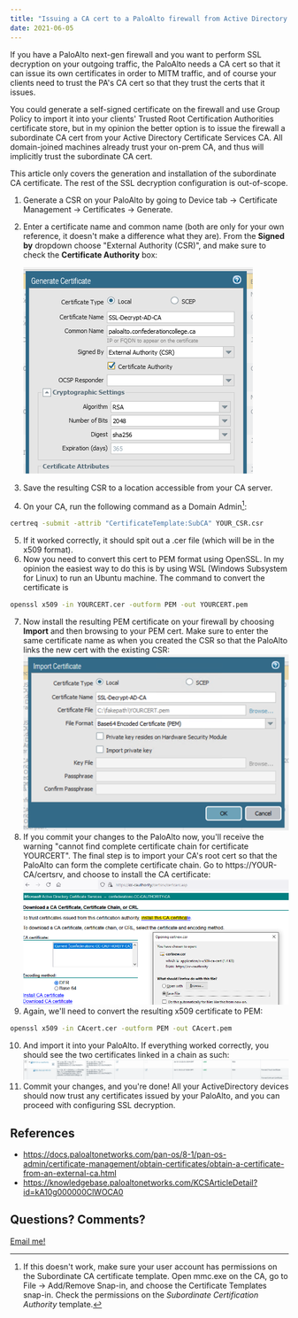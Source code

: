```yaml
---
title: "Issuing a CA cert to a PaloAlto firewall from Active Directory Certificate Services for SSL decryption"
date: 2021-06-05
---
```

If you have a PaloAlto next-gen firewall and you want to perform SSL decryption on your outgoing traffic, the PaloAlto needs a CA cert so that it can issue its own certificates in order to MITM traffic, and of course your clients need to trust the PA's CA cert so that they trust the certs that it issues.

You could generate a self-signed certificate on the firewall and use Group Policy to import it into your clients' Trusted Root Certification Authorities certificate store, but in my opinion the better option is to issue the firewall a subordinate CA cert from your Active Directory Certificate Services CA. All domain-joined machines already trust your on-prem CA, and thus will implicitly trust the subordinate CA cert.

This article only covers the generation and installation of the subordinate CA certificate. The rest of the SSL decryption configuration is out-of-scope.

1. Generate a CSR on your PaloAlto by going to Device tab -> Certificate Management -> Certificates -> Generate.
2. Enter a certificate name and common name (both are only for your own reference, it doesn't make a difference what they are). From the **Signed by** dropdown choose "External Authority (CSR)", and make sure to check the **Certificate Authority** box:

    ![](PA1.png)

3. Save the resulting CSR to a location accessible from your CA server.
4. On your CA, run the following command as a Domain Admin[^1]:
  ```bash
  certreq -submit -attrib "CertificateTemplate:SubCA" YOUR_CSR.csr
  ```
5. If it worked correctly, it should spit out a .cer file (which will be in the x509 format).
6. Now you need to convert this cert to PEM format using OpenSSL. In my opinion the easiest way to do this is by using WSL (Windows Subsystem for Linux) to run an Ubuntu machine. The command to convert the certificate is 
```bash
openssl x509 -in YOURCERT.cer -outform PEM -out YOURCERT.pem
```
7. Now install the resulting PEM certificate on your firewall by choosing **Import** and then browsing to your PEM cert. Make sure to enter the same certificate name as when you created the CSR so that the PaloAlto links the new cert with the existing CSR:
  ![](PA2.png)
8. If you commit your changes to the PaloAlto now, you'll receive the warning "cannot find complete certificate chain for certificate YOURCERT". The final step is to import your CA's root cert so that the PaloAlto can form the complete certificate chain. Go to https://YOUR-CA/certsrv, and choose to install the CA certificate:
![](PA3.png)
9. Again, we'll need to convert the resulting x509 certificate to PEM:
```bash
openssl x509 -in CAcert.cer -outform PEM -out CAcert.pem
```
10. And import it into your PaloAlto. If everything worked correctly, you should see the two certificates linked in a chain as such:
![](PA4.png)
11. Commit your changes, and you're done! All your ActiveDirectory devices should now trust any certificates issued by your PaloAlto, and you can proceed with configuring SSL decryption.

## References
- https://docs.paloaltonetworks.com/pan-os/8-1/pan-os-admin/certificate-management/obtain-certificates/obtain-a-certificate-from-an-external-ca.html
- https://knowledgebase.paloaltonetworks.com/KCSArticleDetail?id=kA10g000000ClWOCA0

## Questions? Comments?
[Email me!](mailto:jg@justus.ws)

[^1]: If this doesn't work, make sure your user account has permissions on the Subordinate CA certificate template. Open mmc.exe on the CA, go to File -> Add/Remove Snap-in, and choose the Certificate Templates snap-in. Check the permissions on the *Subordinate Certification Authority* template.
